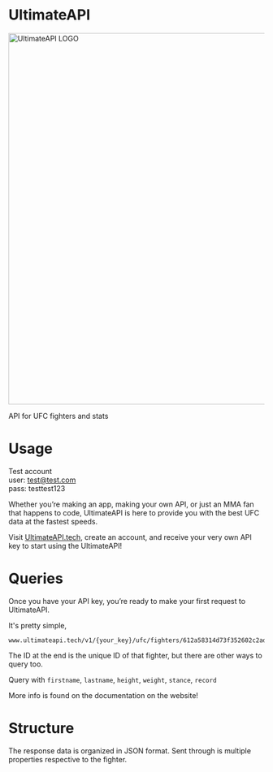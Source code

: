 # UltimateAPI 

<img width="732" alt="UltimateAPI LOGO" src="https://user-images.githubusercontent.com/67036033/160915898-1890ea4e-d314-4840-a55f-75a56ce9c5bf.png">

API for UFC fighters and stats

# Usage

Test account <br>
user: test@test.com<br>
pass: testtest123

Whether you’re making an app, making your own API, or just an MMA fan that happens to code, UltimateAPI is here to provide you with the best UFC data at the fastest speeds.

Visit <a href="https://www.ultimateapi.tech/" target="_blank" rel="noopener noreferrer">UltimateAPI.tech</a>, create an account, and receive your very own API key to start using the UltimateAPI!



# Queries

Once you have your API key, you’re ready to make your first request to UltimateAPI.

It's pretty simple,

```
www.ultimateapi.tech/v1/{your_key}/ufc/fighters/612a58314d73f352602c2ad5
```
The ID at the end is the unique ID of that fighter, but there are other ways to query too.

Query with ```firstname```, ```lastname```, ```height```, ```weight```, ```stance```, ```record```

More info is found on the documentation on the website!

# Structure

The response data is organized in JSON format. Sent through is multiple properties respective to the fighter.
